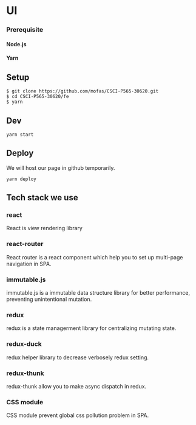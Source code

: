# UI

### Prerequisite

#### Node.js
#### Yarn

## Setup

```
$ git clone https://github.com/mofas/CSCI-P565-30620.git
$ cd CSCI-P565-30620/fe
$ yarn
```

## Dev

```
yarn start
```

## Deploy

We will host our page in github temporarily.

```
yarn deploy
```


## Tech stack we use

### react
  React is view rendering library

### react-router
  React router is a react component which help you to set up multi-page navigation in SPA.

### immutable.js
  immutable.js is a immutable data structure library for better performance, preventing unintentional mutation.

### redux
  redux is a state managerment library for centralizing mutating state.

### redux-duck
  redux helper library to decrease verbosely redux setting.

### redux-thunk
  redux-thunk allow you to make async dispatch in redux.

### CSS module
  CSS module prevent global css pollution problem in SPA.
